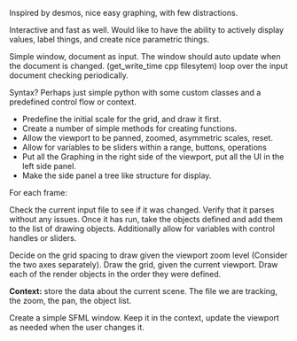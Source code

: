 Inspired by desmos, nice easy graphing, with few distractions.

Interactive and fast as well. Would like to have the ability to actively display values, label things, and create nice parametric things.

Simple window, document as input. The window should auto update when the document is changed. (get_write_time cpp filesytem) loop over the input document checking periodically.

Syntax? Perhaps just simple python with some custom classes and a predefined control flow or context.

- Predefine the initial scale for the grid, and draw it first.
- Create a number of simple methods for creating functions.
- Allow the viewport to be panned, zoomed, asymmetric scales, reset.
- Allow for variables to be sliders within a range, buttons, operations
- Put all the Graphing in the right side of the viewport, put all the UI in the left side panel.
- Make the side panel a tree like structure for display.

For each frame:

Check the current input file to see if it was changed. Verify that it parses without any issues. Once it has run, take the objects defined and add them to the list of drawing objects. Additionally allow for variables with control handles or sliders.

Decide on the grid spacing to draw given the viewport zoom level (Consider the two axes separately). Draw the grid, given the current viewport. Draw each of the render objects in the order they were defined. 



**Context:** store the data about the current scene. The file we are tracking, the zoom, the pan, the object list.

Create a simple SFML window. Keep it in the context, update the viewport as needed when the user changes it.